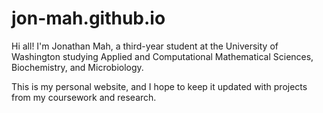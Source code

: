 # jon-mah.github.io
Hi all! I'm Jonathan Mah, a third-year student at the University of Washington studying Applied and Computational Mathematical Sciences, Biochemistry, and Microbiology.

This is my personal website, and I hope to keep it updated with projects from my coursework and research.
